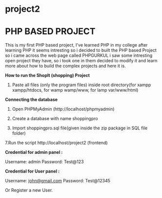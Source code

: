 # project2

# PHP BASED PROJECT
 This is my first PHP based project, I've learned PHP in my college after learning PHP it seems intresting so i decided to built the PHP based Project so i came across the web page called PHPGURKUL i saw some intresting open project they have, so i took one in them decided to modify it and learn more about how to build the complex projects and here it is.

 **How to run the ShopIt (shopping) Project**

1. Paste all files (only the program files) inside root directory(for xampp xampp/htdocs, for wamp wamp/www, for lamp var/www/html)

 **Connecting the database**

1. Open PHPMyAdmin (http://localhost/phpmyadmin)

2. Create a database with name shoppingpro

3. Import shoppingpro.sql file(given inside the zip package in SQL file folder)

7.Run the script http://localhost/project2 (frontend)



**Credential for admin panel :**

Username: admin
Password: Test@123

**Credential for  User panel :**

Username: john@gmail.com
Password: Test@12345

 Or Register a new User.